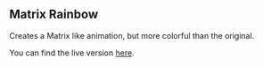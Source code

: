 ## Matrix Rainbow

Creates a Matrix like animation, but more colorful than the original.

You can find the live version [here][0].

[0]: https://doxanthropos.github.io/sketchbook/matrix_rainbow/
